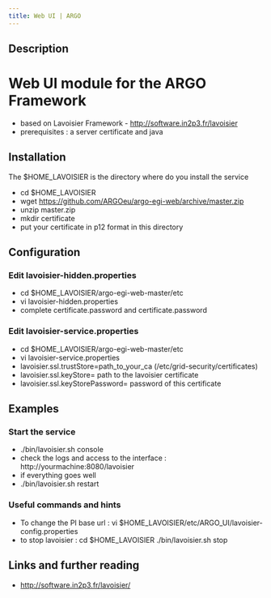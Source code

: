 ```yaml
---
title: Web UI | ARGO
---
```


## Description

# Web UI module for the ARGO Framework

* based on Lavoisier Framework - http://software.in2p3.fr/lavoisier
* prerequisites : a server certificate and java


## Installation 

The $HOME_LAVOISIER is the directory where do you install the service

* cd $HOME_LAVOISIER
* wget https://github.com/ARGOeu/argo-egi-web/archive/master.zip
* unzip master.zip
* mkdir certificate
* put your certificate in p12 format in this directory


## Configuration 

### Edit lavoisier-hidden.properties

* cd $HOME_LAVOISIER/argo-egi-web-master/etc
* vi lavoisier-hidden.properties
* complete certificate.password and certificate.password


### Edit lavoisier-service.properties

* cd $HOME_LAVOISIER/argo-egi-web-master/etc
* vi lavoisier-service.properties
* lavoisier.ssl.trustStore=path_to_your_ca  (/etc/grid-security/certificates)
* lavoisier.ssl.keyStore= path to the lavoisier certificate
* lavoisier.ssl.keyStorePassword= password of this certificate

## Examples

### Start the service 

* ./bin/lavoisier.sh console
* check the logs and access to the interface : http://yourmachine:8080/lavoisier
* if everything goes well 
*  ./bin/lavoisier.sh restart


### Useful commands and hints

* To change the PI base url : vi $HOME_LAVOISIER/etc/ARGO_UI/lavoisier-config.properties
* to stop lavoisier : 
	cd $HOME_LAVOISIER
	./bin/lavoisier.sh stop


## Links and further reading

* http://software.in2p3.fr/lavoisier/

